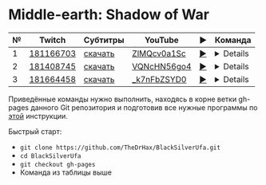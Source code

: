 # Middle-earth: Shadow of War

| № | Twitch | Субтитры | YouTube | ▶ | Команда |
| --- | --- | --- | --- | --- | --- |
| 1 | [181166703](https://www.twitch.tv/videos/181166703) | [скачать](../chats/v181166703.ass) | [ZlMQcv0a1Sc](https://www.youtube.com/watch?v=ZlMQcv0a1Sc) | [▶](../src/player.html?v=ZlMQcv0a1Sc&s=181166703) | <details>`mpv --sub-file chats/v181166703.ass ytdl://ZlMQcv0a1Sc`</details> |
| 2 | [181408745](https://www.twitch.tv/videos/181408745) | [скачать](../chats/v181408745.ass) | [VQNcHN56go4](https://www.youtube.com/watch?v=VQNcHN56go4) | [▶](../src/player.html?v=VQNcHN56go4&s=181408745) | <details>`mpv --sub-file chats/v181408745.ass ytdl://VQNcHN56go4`</details> |
| 3 | [181664458](https://www.twitch.tv/videos/181664458) | [скачать](../chats/v181664458.ass) | [_k7nFbZSYD0](https://www.youtube.com/watch?v=_k7nFbZSYD0) | [▶](../src/player.html?v=_k7nFbZSYD0&s=181664458) | <details>`mpv --sub-file chats/v181664458.ass ytdl://_k7nFbZSYD0`</details> |

Приведённые команды нужно выполнить, находясь в корне ветки gh-pages данного Git репозитория и подготовив все нужные программы по [этой](../tutorials/watch-online.md) инструкции.

Быстрый старт:
* `git clone https://github.com/TheDrHax/BlackSilverUfa.git`
* `cd BlackSilverUfa`
* `git checkout gh-pages`
* Команда из таблицы выше

